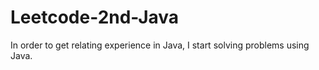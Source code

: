 # Leetcode-2nd-Java
In order to get relating experience in Java, I start solving problems using Java.
